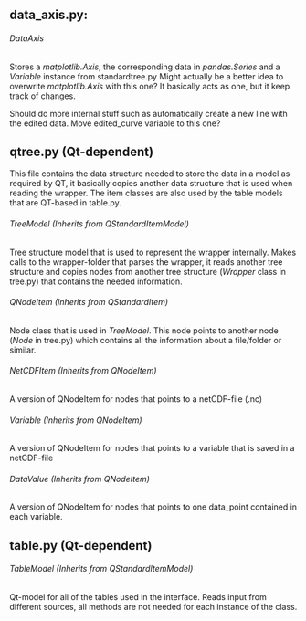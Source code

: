 ##  data_axis.py:
###### DataAxis
Stores a *matplotlib.Axis*, the corresponding data in *pandas.Series* and a *Variable* instance from standardtree.py
Might actually be a better idea to overwrite *matplotlib.Axis* with this one? It basically acts as one, but it keep track of changes.

Should do more internal stuff such as automatically create a new line with the edited data.
Move edited_curve variable to this one?

## qtree.py (Qt-dependent)

This file contains the data structure needed to store the data in a model as required by QT,
it basically copies another data structure that is used when reading the wrapper.
The item classes are also used by the table models that are QT-based in table.py.

###### TreeModel (Inherits from QStandardItemModel)
Tree structure model that is used to represent the wrapper internally.
Makes calls to the wrapper-folder that parses the wrapper, it reads another tree structure and
copies nodes from another tree structure (*Wrapper* class in tree.py) that contains the
needed information.

###### QNodeItem (Inherits from QStandardItem)
Node class that is used in *TreeModel*. This node points to another node (*Node* in tree.py)
which contains all the information about a file/folder or similar.


###### NetCDFItem (Inherits from QNodeItem)
A version of QNodeItem for nodes that points to a netCDF-file (.nc)


###### Variable (Inherits from QNodeItem)
A version of QNodeItem for nodes that points to a variable that is saved in a netCDF-file


###### DataValue (Inherits from QNodeItem)
A version of QNodeItem for nodes that points to one data_point contained in each variable.


## table.py (Qt-dependent)

###### TableModel (Inherits from QStandardItemModel)
Qt-model for all of the tables used in the interface.
Reads input from different sources, all methods are not needed for each instance of the class.
